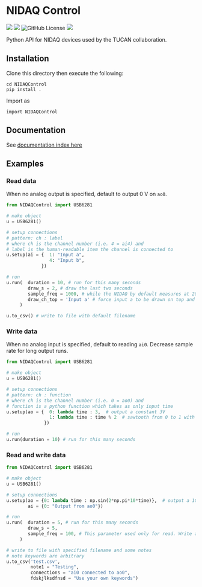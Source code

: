 # NIDAQ Control

<img src="https://img.shields.io/github/languages/top/ucn-triumf/NIDAQControl?style=flat-square"/> <img src="https://img.shields.io/github/languages/code-size/ucn-triumf/NIDAQControl?style=flat-square"/> <img alt="GitHub License" src="https://img.shields.io/github/license/ucn-triumf/NIDAQControl"> <img src="https://img.shields.io/github/last-commit/ucn-triumf/NIDAQControl?style=flat-square"/>


Python API for NIDAQ devices used by the TUCAN collaboration.

## Installation

Clone this directory then execute the following:

```
cd NIDAQControl
pip install .
```

Import as

```
import NIDAQControl
```

## Documentation

See [documentation index here](docs/NIDAQControl/index.md)

## Examples

### Read data

When no analog output is specified, default to output 0 V on `ao0`.

```python
from NIDAQControl import USB6281

# make object
u = USB6281()

# setup connections
# pattern: ch : label
# where ch is the channel number (i.e. 4 = ai4) and
# label is the human-readable item the channel is connected to
u.setup(ai = {  1: "Input a",
                4: "Input b",
             })

# run
u.run(  duration = 10, # run for this many seconds
        draw_s = 2, # draw the last two seconds
        sample_freq = 1000, # while the NIDAQ by default measures at 20kHz, we downsample to 1000 Hz in software.
        draw_ch_top = 'Input a' # force input a to be drawn on top and more easily visible
     )

u.to_csv() # write to file with default filename
```

### Write data

When no analog input is specified, default to reading `ai0`. Decrease sample rate for long output runs.

```python
from NIDAQControl import USB6281

# make object
u = USB6281()

# setup connections
# pattern: ch : function
# where ch is the channel number (i.e. 0 = ao0) and
# function is a python function which takes as only input time
u.setup(ao = {  0: lambda time : 3,  # output a constant 3V
                1: lambda time : time % 2  # sawtooth from 0 to 1 with a period of 2 seconds
              })

# run
u.run(duration = 10) # run for this many seconds
```

### Read and write data

```python
from NIDAQControl import USB6281

# make object
u = USB6281()

# setup connections
u.setup(ao = {0: lambda time : np.sin(2*np.pi*10*time)},  # output a 10 Hz sine wave
        ai = {0: "Output from ao0"})

# run
u.run(  duration = 5, # run for this many seconds
        draw_s = 5,
        sample_freq = 100, # This parameter used only for read. Write always outputs at the clock frequency
     )

# write to file with specified filename and some notes
# note keywords are arbitrary
u.to_csv('test.csv',
         note1 = "Testing",
         connections = "ai0 connected to ao0",
         fdskjlksdfnsd = "Use your own keywords")
```

